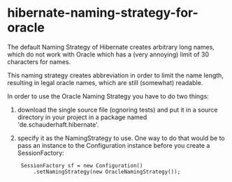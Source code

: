 # hibernate-naming-strategy-for-oracle

The default Naming Strategy of Hibernate creates arbitrary long names, which do not work with Oracle which has a 
(very annoying) limit of 30 characters for names.

This naming strategy creates abbreviation in order to limit the name length, resulting in legal oracle names, 
which are still (somewhat) readable.

In order to use the Oracle Naming Strategy you have to do two things: 

1. download the single source file (ognoring tests) and put it in a source directory in your project in a package named 'de.schauderhaft.hibernate'.

2. specify it as the NamingStrategy to use. One way to do that would be to pass an instance to the Configuration instance before you create a SessionFactory:

        SessionFactory sf = new Configuration()
            .setNamingStrategy(new OracleNamingStrategy());
